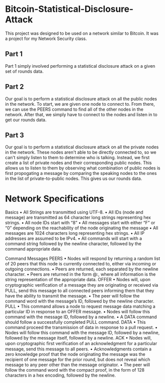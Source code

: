 # Bitcoin-Statistical-Disclosure-Attack
This project was designed to be used on a network similar to Bitcoin.  It was a project for my Network Security class.

## Part 1
Part 1 simply involved performing a statistical disclosure attack on a given set of rounds data.

## Part 2
Our goal is to perform a statistical disclosure attack on all the public nodes in the network.  To start, we are given one node to connect to.  From there, we can use the PEERS command to find all of the other nodes in the network.
  After that, we simply have to connect to the nodes and listen in to get our rounds data.
  
## Part 3
Our goal is to perform a statistical disclosure attack on all the private nodes in the network.  These nodes aren't able to be directly connected to, so we can't simply listen to them to determine who is talking.  Instead, we first create a list of private nodes and their corresponding public nodes.  This allows us to listen to them by observing what combination of public nodes is first propogating a message by comparing the speaking nodes to the ones in the list of private-to-public nodes.  This gives us our rounds data.

# Network Specifications
Basics
• All Strings are transmitted using UTF-8. 
• All IDs (node and message) are transmitted as 64 character long strings representing hex strings. 
• All node IDs start with “8” • All messages start with either “F” or “0” depending on the reachability of the node originating the message 
• All messages are 1024 characters long representing hex strings. 
• All IP addresses are assumed to be IPv4. 
• All commands will start with a command string followed by the newline character, followed by the command appropriate data.

Command Messages
PEERS
• Nodes will respond by returning a random list of 20 peers that this node is currently connected to, either via incoming or outgoing connections. 
• Peers are returned, each separated by the newline character. 
• Peers are returned in the form <Peer ID Value>@<IP Address>:<TCP Port>, where all information is the string representation of the appropriate data.
OFFER
• Nodes will, upon cryptographic veriﬁcation of a message they are originating or received via PULL, send this message to all connected peers informing them that they have the ability to transmit the message. 
• The peer will follow the command word with the message’s ID, followed by the newline character.
PULL
• This command allows a node to request message data matching a particular ID in response to an OFFER message. 
• Nodes will follow this command with the message ID, followed by a newline. 
• A DATA command should follow a successfully completed PULL command. DATA
• This command proceed the transmission of data in response to a pull request. 
• Nodes will follow this command with the message ID, followed by a newline, followed by the message itself, followed by a newline.
ACK
• Nodes will, upon cryptographic ﬁrst veriﬁcation of an acknowledgment for a particular message, send this message to all peers. 
• Acknowledgments contain a zero knowledge proof that the node originating the message was the recipient of one message for the prior round, but does not reveal which message to any peer other than the message originator. 
• The peer will follow the command word with the compact proof, in the form of 128 characters in a hex encoding, followed by the newline.
